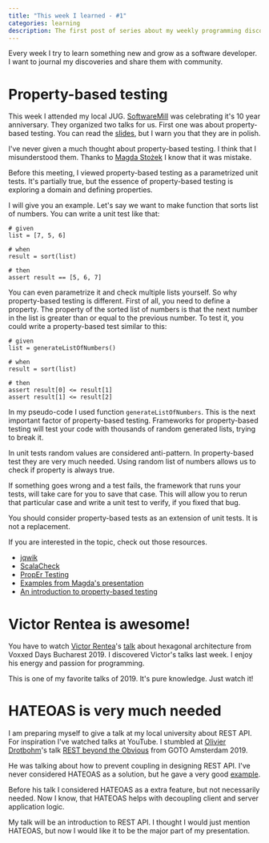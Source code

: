 ```yaml
---
title: "This week I learned - #1"
categories: learning
description: The first post of series about my weekly programming discoveries
---
```


Every week I try to learn something new and grow as a software developer.
I want to journal my discoveries and share them with community.

# Property-based testing

This week I attended my local JUG. [SoftwareMill](https://twitter.com/softwaremill) was celebrating it's 10 year anniversary. 
They organized two talks for us. First one was about property-based testing.
You can read the [slides](https://slides.com/magdastozek/property-based-testing#/), but I warn you that they are in polish.

I've never given a much thought about property-based testing. I think
that I misunderstood them. Thanks to [Magda Stożek](https://twitter.com/magdastozek) I know that it was mistake.

Before this meeting, I viewed property-based testing as a parametrized
unit tests. It's partially true, but the essence of property-based testing is exploring a domain and defining properties.

I will give you an example. Let's say we want to make function that sorts list of numbers. You can write a unit test like that:

```
# given
list = [7, 5, 6]

# when
result = sort(list)

# then
assert result == [5, 6, 7]
```

You can even parametrize it and check multiple lists yourself.
So why property-based testing is different. First of all, you need to define a property. 
The property of the sorted list of numbers is that the next number in the list is greater than or equal to the previous number. To test it, you could write a property-based test similar to this:

```
# given
list = generateListOfNumbers()

# when
result = sort(list)

# then
assert result[0] <= result[1]
assert result[1] <= result[2]
```

In my pseudo-code I used function `generateListOfNumbers`. This is the next important factor of property-based testing.
Frameworks for property-based testing will test your code with thousands of random generated lists, trying to break it.

In unit tests random values are considered anti-pattern. In property-based test they are very much needed. Using random list of numbers allows us to check if property is always true. 

If something goes wrong and a test fails, the framework that runs your tests, will take care for you to save that case.
This will allow you to rerun that particular case and write a unit test to verify, if you fixed that bug.

You should consider property-based tests as an extension of unit tests. It is not a replacement.

If you are interested in the topic, check out those resources.
- [jqwik](https://jqwik.net/)
- [ScalaCheck](https://www.scalacheck.org/)
- [PropEr Testing](https://propertesting.com/toc.html)
- [Examples from Magda's presentation](https://github.com/magdzikk/property-based-testing)
- [An introduction to property-based testing](https://fsharpforfunandprofit.com/posts/property-based-testing)

# Victor Rentea is awesome!

You have to watch [Victor Rentea](https://twitter.com/VictorRentea)'s [talk](https://youtu.be/tMHO7_RLxgQ)
about hexagonal architecture from Voxxed Days Bucharest 2019.
I discovered Victor's talks last week. I enjoy his energy and passion
for programming. 

This is one of my favorite talks of 2019. It's pure knowledge.
Just watch it!

# HATEOAS is very much needed

I am preparing myself to give a talk at my local university about REST API.
For inspiration I've watched talks at YouTube. I stumbled 
at [Olivier Drotbohm](https://twitter.com/odrotbohm)'s
talk [REST beyond the Obvious](https://youtu.be/Z9E7sDhCn5U) from GOTO Amsterdam 2019.

He was talking about how to prevent coupling in designing REST API.
I've never considered HATEOAS as a solution, but he gave a very good [example](https://github.com/odrotbohm/spring-restbucks). 

Before his talk I considered HATEOAS as a extra feature, but not necessarily needed. Now I know, that HATEOAS helps with decoupling 
client and server application logic.

My talk will be an introduction to REST API. I thought I would just mention HATEOAS, but now I would like it to be the major part of my presentation.